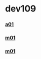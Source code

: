 # dev109

### [a01](https://benjaminxcoder.github.io/dev109/a01/)
### [m01](https://benjaminxcoder.github.io/dev109/m01/)
### [m01](https://benjaminxcoder.github.io/dev109/m02/)
